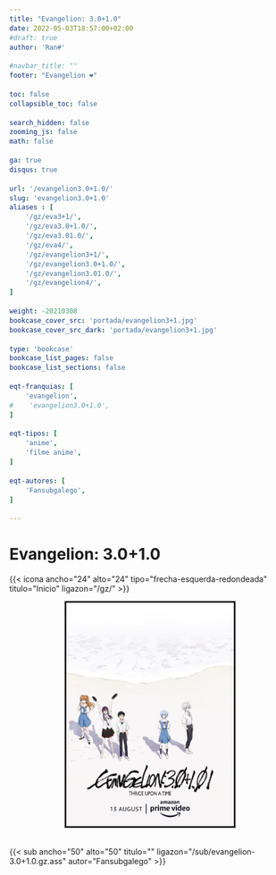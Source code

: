 ```yaml
---
title: "Evangelion: 3.0+1.0"
date: 2022-05-03T18:57:00+02:00
#draft: true
author: 'Ran#'

#navbar_title: ""
footer: "Evangelion ❤️"

toc: false
collapsible_toc: false

search_hidden: false
zooming_js: false
math: false

ga: true
disqus: true

url: '/evangelion3.0+1.0/'
slug: 'evangelion3.0+1.0'
aliases : [
    '/gz/eva3+1/',
    '/gz/eva3.0+1.0/',
    '/gz/eva3.01.0/',
    '/gz/eva4/',
    '/gz/evangelion3+1/',
    '/gz/evangelion3.0+1.0/',
    '/gz/evangelion3.01.0/',
    '/gz/evangelion4/',
]

weight: -20210308
bookcase_cover_src: 'portada/evangelion3+1.jpg'
bookcase_cover_src_dark: 'portada/evangelion3+1.jpg'

type: 'bookcase'
bookcase_list_pages: false
bookcase_list_sections: false

eqt-franquias: [
    'evangelion',
#    'evangelion3.0+1.0',
]

eqt-tipos: [
    'anime',
    'filme anime',
]

eqt-autores: [
    'Fansubgalego',
]

---
```


# Evangelion: 3.0+1.0

{{< icona ancho="24" alto="24" tipo="frecha-esquerda-redondeada" titulo="Inicio" ligazon="/gz/" >}}

<div style="text-align: center">
    <img style="border: 3px solid currentColor" height="400" title="oreimo" alt="oreimo" src="/portada/evangelion3+1.jpg">
</div>

<br>

{{< sub ancho="50" alto="50" titulo="" ligazon="/sub/evangelion-3.0+1.0.gz.ass" autor="Fansubgalego" >}}
